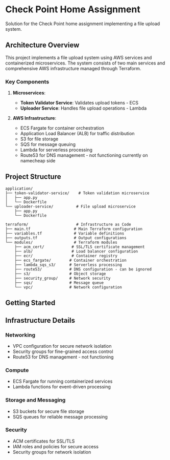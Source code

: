 # Check Point Home Assignment

Solution for the Check Point home assignment implementing a file upload system.

## Architecture Overview

This project implements a file upload system using AWS services and containerized microservices.
The system consists of two main services and comprehensive AWS infrastructure managed through Terraform.

### Key Components

1. **Microservices**:

   - **Token Validator Service**: Validates upload tokens - ECS
   - **Uploader Service**: Handles file upload operations - Lambda

2. **AWS Infrastructure**:
   - ECS Fargate for container orchestration
   - Application Load Balancer (ALB) for traffic distribution
   - S3 for file storage
   - SQS for message queuing
   - Lambda for serverless processing
   - Route53 for DNS management - not functioning currently on namecheap side

## Project Structure

```
application/
├── token-validator-service/    # Token validation microservice
│   ├── app.py
│   └── Dockerfile
└── uploader-service/          # File upload microservice
    ├── app.py
    └── Dockerfile

terraform/                     # Infrastructure as Code
├── main.tf                   # Main Terraform configuration
├── variables.tf              # Variable definitions
├── outputs.tf                # Output configurations
└── modules/                  # Terraform modules
    ├── acm_cert/            # SSL/TLS certificate management
    ├── alb/                 # Load balancer configuration
    ├── ecr/                 # Container registry
    ├── ecs_fargate/        # Container orchestration
    ├── lambda_sqs_s3/      # Serverless processing
    ├── route53/            # DNS configuration - can be ignored
    ├── s3/                 # Object storage
    ├── security_group/     # Network security
    ├── sqs/                # Message queue
    └── vpc/                # Network configuration
```

## Getting Started

## Infrastructure Details

### Networking

- VPC configuration for secure network isolation
- Security groups for fine-grained access control
- Route53 for DNS management - not functioning

### Compute

- ECS Fargate for running containerized services
- Lambda functions for event-driven processing

### Storage and Messaging

- S3 buckets for secure file storage
- SQS queues for reliable message processing

### Security

- ACM certificates for SSL/TLS
- IAM roles and policies for secure access
- Security groups for network isolation
